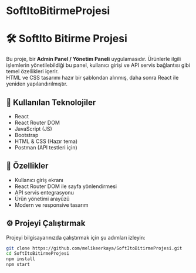 # SoftItoBitirmeProjesi
# 🛠️ SoftIto Bitirme Projesi

Bu proje, bir **Admin Panel / Yönetim Paneli** uygulamasıdır. Ürünlerle ilgili işlemlerin yönetilebildiği bu panel, kullanıcı girişi ve API servis bağlantısı gibi temel özellikleri içerir.  
HTML ve CSS tasarımı hazır bir şablondan alınmış, daha sonra React ile yeniden yapılandırılmıştır.

## 🚀 Kullanılan Teknolojiler

- React
- React Router DOM
- JavaScript (JS)
- Bootstrap
- HTML & CSS (Hazır tema)
- Postman (API testleri için)

## 🔐 Özellikler

- Kullanıcı giriş ekranı
- React Router DOM ile sayfa yönlendirmesi
- API servis entegrasyonu
- Ürün yönetimi arayüzü
- Modern ve responsive tasarım

## ⚙️ Projeyi Çalıştırmak

Projeyi bilgisayarınızda çalıştırmak için şu adımları izleyin:

```bash
git clone https://github.com/melikeerkaya/SoftItoBitirmeProjesi.git
cd SoftItoBitirmeProjesi
npm install
npm start
